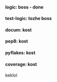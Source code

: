 #### logic: boss - done
#### test-logic: tozhe boss
#### docum: kost
#### pep8: kost
#### pyflakes: kost
#### coverage: kost
keklol
